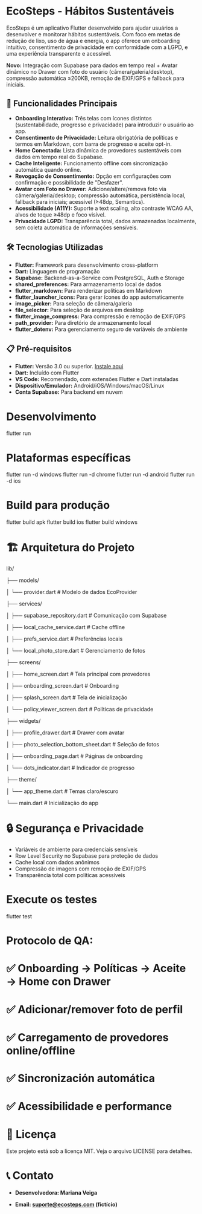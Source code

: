 # EcoSteps - Hábitos Sustentáveis

EcoSteps é um aplicativo Flutter desenvolvido para ajudar usuários a desenvolver e monitorar hábitos sustentáveis. Com foco em metas de redução de lixo, uso de água e energia, o app oferece um onboarding intuitivo, consentimento de privacidade em conformidade com a LGPD, e uma experiência transparente e acessível.

**Novo:** Integração com Supabase para dados em tempo real + Avatar dinâmico no Drawer com foto do usuário (câmera/galeria/desktop), compressão automática ≤200KB, remoção de EXIF/GPS e fallback para iniciais.

## 🚀 Funcionalidades Principais

* **Onboarding Interativo:** Três telas com ícones distintos (sustentabilidade, progresso e privacidade) para introduzir o usuário ao app.
* **Consentimento de Privacidade:** Leitura obrigatória de políticas e termos em Markdown, com barra de progresso e aceite opt-in.
* **Home Conectada:** Lista dinâmica de provedores sustentáveis com dados em tempo real do Supabase.
* **Cache Inteligente:** Funcionamento offline com sincronização automática quando online.
* **Revogação de Consentimento:** Opção em configurações com confirmação e possibilidade de "Desfazer".
* **Avatar com Foto no Drawer:** Adicione/altere/remova foto via câmera/galeria/desktop; compressão automática, persistência local, fallback para iniciais; acessível (≥48dp, Semantics).
* **Acessibilidade (A11Y):** Suporte a text scaling, alto contraste WCAG AA, alvos de toque ≥48dp e foco visível.
* **Privacidade LGPD:** Transparência total, dados armazenados localmente, sem coleta automática de informações sensíveis.

## 🛠️ Tecnologias Utilizadas

* **Flutter:** Framework para desenvolvimento cross-platform
* **Dart:** Linguagem de programação
* **Supabase:** Backend-as-a-Service com PostgreSQL, Auth e Storage
* **shared_preferences:** Para armazenamento local de dados
* **flutter_markdown:** Para renderizar políticas em Markdown
* **flutter_launcher_icons:** Para gerar ícones do app automaticamente
* **image_picker:** Para seleção de câmera/galeria
* **file_selector:** Para seleção de arquivos em desktop
* **flutter_image_compress:** Para compressão e remoção de EXIF/GPS
* **path_provider:** Para diretório de armazenamento local
* **flutter_dotenv:** Para gerenciamento seguro de variáveis de ambiente

## 📋 Pré-requisitos

* **Flutter:** Versão 3.0 ou superior. [Instale aqui](https://flutter.dev/docs/get-started/install)
* **Dart:** Incluído com Flutter
* **VS Code:** Recomendado, com extensões Flutter e Dart instaladas
* **Dispositivo/Emulador:** Android/iOS/Windows/macOS/Linux
* **Conta Supabase:** Para backend em nuvem

# Desenvolvimento
flutter run

# Plataformas específicas
flutter run -d windows
flutter run -d chrome
flutter run -d android
flutter run -d ios

# Build para produção
flutter build apk
flutter build ios
flutter build windows

# 🏗️ Arquitetura do Projeto

lib/

├── models/

│   └── provider.dart          # Modelo de dados EcoProvider

├── services/

│   ├── supabase_repository.dart # Comunicação com Supabase

│   ├── local_cache_service.dart # Cache offline

│   ├── prefs_service.dart     # Preferências locais

│   └── local_photo_store.dart # Gerenciamento de fotos

├── screens/

│   ├── home_screen.dart       # Tela principal com provedores

│   ├── onboarding_screen.dart # Onboarding

│   ├── splash_screen.dart     # Tela de inicialização

│   └── policy_viewer_screen.dart # Políticas de privacidade

├── widgets/

│   ├── profile_drawer.dart    # Drawer com avatar

│   ├── photo_selection_bottom_sheet.dart # Seleção de fotos

│   ├── onboarding_page.dart   # Páginas de onboarding

│   └── dots_indicator.dart    # Indicador de progresso

├── theme/

│   └── app_theme.dart         # Temas claro/escuro

└── main.dart                  # Inicialização do app

# 🔒 Segurança e Privacidade
* Variáveis de ambiente para credenciais sensíveis
* Row Level Security no Supabase para proteção de dados
* Cache local com dados anônimos
* Compressão de imagens com remoção de EXIF/GPS
* Transparência total com políticas acessíveis

# Execute os testes
flutter test

# Protocolo de QA:
# ✅ Onboarding → Políticas → Aceite → Home con Drawer
# ✅ Adicionar/remover foto de perfil
# ✅ Carregamento de provedores online/offline
# ✅ Sincronización automática
# ✅ Acessibilidade e performance

# 📄 Licença
Este projeto está sob a licença MIT. Veja o arquivo LICENSE para detalhes.

# 📞 Contato
* **Desenvolvedora: Mariana Veiga**

* **Email: suporte@ecosteps.com (fictício)**
